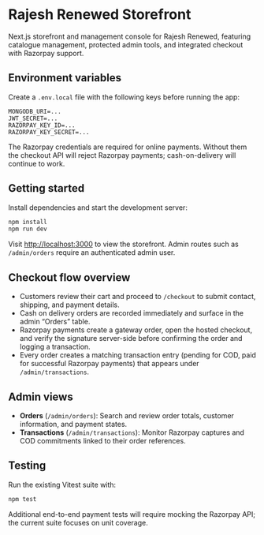 # Rajesh Renewed Storefront

Next.js storefront and management console for Rajesh Renewed, featuring catalogue management, protected admin tools, and integrated checkout with Razorpay support.

## Environment variables

Create a `.env.local` file with the following keys before running the app:

```
MONGODB_URI=...
JWT_SECRET=...
RAZORPAY_KEY_ID=...
RAZORPAY_KEY_SECRET=...
```

The Razorpay credentials are required for online payments. Without them the checkout API will reject Razorpay payments; cash-on-delivery will continue to work.

## Getting started

Install dependencies and start the development server:

```bash
npm install
npm run dev
```

Visit [http://localhost:3000](http://localhost:3000) to view the storefront. Admin routes such as `/admin/orders` require an authenticated admin user.

## Checkout flow overview

- Customers review their cart and proceed to `/checkout` to submit contact, shipping, and payment details.
- Cash on delivery orders are recorded immediately and surface in the admin “Orders” table.
- Razorpay payments create a gateway order, open the hosted checkout, and verify the signature server-side before confirming the order and logging a transaction.
- Every order creates a matching transaction entry (pending for COD, paid for successful Razorpay payments) that appears under `/admin/transactions`.

## Admin views

- **Orders** (`/admin/orders`): Search and review order totals, customer information, and payment states.
- **Transactions** (`/admin/transactions`): Monitor Razorpay captures and COD commitments linked to their order references.

## Testing

Run the existing Vitest suite with:

```bash
npm test
```

Additional end-to-end payment tests will require mocking the Razorpay API; the current suite focuses on unit coverage.
